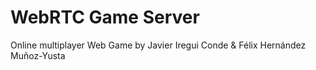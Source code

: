 # WebRTC Game Server
Online multiplayer Web Game
by Javier Iregui Conde & Félix Hernández Muñoz-Yusta
